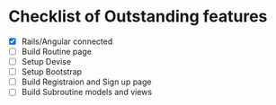 # Checklist of Outstanding features

* [X] Rails/Angular connected
* [ ] Build Routine page
* [ ] Setup Devise
* [ ] Setup Bootstrap
* [ ] Build Registraion and Sign up page
* [ ] Build Subroutine models and views
